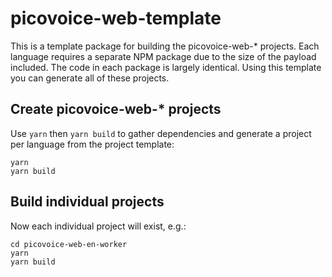 # picovoice-web-template

This is a template package for building the picovoice-web-* projects. Each language requires a separate NPM package due to the size of the payload included. The code in each package is largely identical. Using this template you can generate all of these projects.

## Create picovoice-web-* projects

Use `yarn` then `yarn build` to gather dependencies and generate a project per language from the project template:

```console
yarn
yarn build
```

## Build individual projects

Now each individual project will exist, e.g.:

```console
cd picovoice-web-en-worker
yarn
yarn build
```
